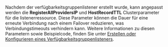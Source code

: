 Nachdem der verfügbarkeitsgruppenlistener erstellt wurde, kann angepasst werden die **RegisterAllProvidersIP** und **HostRecordTTL** Clusterparameter für die listenerressource.  Diese Parameter können die Dauer für eine erneute Verbindung nach einem Failover reduzieren, was Verbindungstimeouts verhindern kann. Weitere Informationen zu diesen Parametern sowie Beispielcode, finden Sie unter [Erstellen oder Konfigurieren eines Verfügbarkeitsgruppenlisteners](https://msdn.microsoft.com/library/hh213080.aspx#MultiSubnetFailover).



